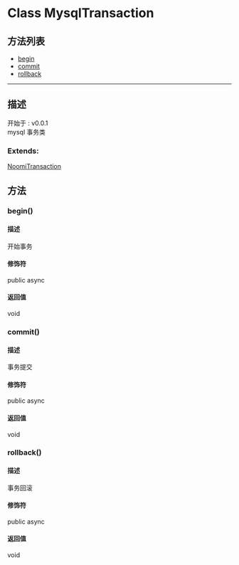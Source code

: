# Class MysqlTransaction
## 方法列表
+ [begin](#METHOD_begin)
+ [commit](#METHOD_commit)
+ [rollback](#METHOD_rollback)
  
---
## 描述
<font class="since">开始于 : v0.0.1</font>  
mysql 事务类  
### Extends:
<font class='datatype'>[NoomiTransaction](NoomiTransaction)</font>  
## 方法
### <a id="METHOD_begin">begin()</a>
#### 描述
开始事务  
#### 修饰符
<font class="modifier">public  async</font>  
#### 返回值
void  
### <a id="METHOD_commit">commit()</a>
#### 描述
事务提交  
#### 修饰符
<font class="modifier">public  async</font>  
#### 返回值
void  
### <a id="METHOD_rollback">rollback()</a>
#### 描述
事务回滚  
#### 修饰符
<font class="modifier">public  async</font>  
#### 返回值
void  
